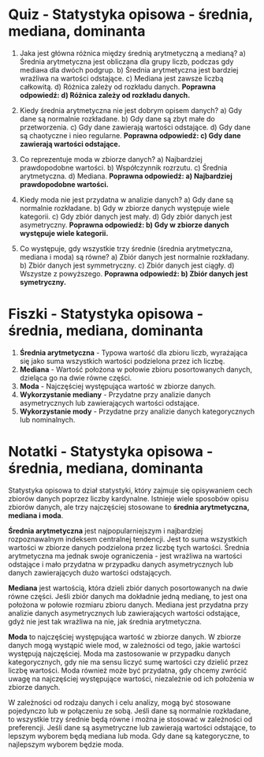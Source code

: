  # Quiz - Statystyka opisowa - średnia, mediana, dominanta

1. Jaka jest główna różnica między średnią arytmetyczną a medianą?
   a) Średnia arytmetyczna jest obliczana dla grupy liczb, podczas gdy mediана dla dwóch podgrup.
   b) Średnia arytmetyczna jest bardziej wrażliwa na wartości odstające.
   c) Mediana jest zawsze liczbą całkowitą.
   d) Różnica zależy od rozkładu danych.
   **Poprawna odpowiedź: d) Różnica zależy od rozkładu danych.**

2. Kiedy średnia arytmetyczna nie jest dobrym opisem danych?
   a) Gdy dane są normalnie rozkładane.
   b) Gdy dane są zbyt małe do przetworzenia.
   c) Gdy dane zawierają wartości odstające.
   d) Gdy dane są chaotyczne i nieo regularne.
   **Poprawna odpowiedź: c) Gdy dane zawierają wartości odstające.**

3. Co reprezentuje moda w zbiorze danych?
   a) Najbardziej prawdopodobne wartości.
   b) Współczynnik rozrzutu.
   c) Średnia arytmetyczna.
   d) Mediana.
   **Poprawna odpowiedź: a) Najbardziej prawdopodobne wartości.**

4. Kiedy moda nie jest przydatna w analizie danych?
   a) Gdy dane są normalnie rozkładane.
   b) Gdy w zbiorze danych występuje wiele kategorii.
   c) Gdy zbiór danych jest mały.
   d) Gdy zbiór danych jest asymetryczny.
   **Poprawna odpowiedź: b) Gdy w zbiorze danych występuje wiele kategorii.**

5. Co występuje, gdy wszystkie trzy średnie (średnia arytmetyczna, mediana i moda) są równe?
   a) Zbiór danych jest normalnie rozkładany.
   b) Zbiór danych jest symmetryczny.
   c) Zbiór danych jest ciągły.
   d) Wszystze z powyższego.
   **Poprawna odpowiedź: b) Zbiór danych jest symetryczny.**

# Fiszki - Statystyka opisowa - średnia, mediana, dominanta

1. **Średnia arytmetyczna** - Typowa wartość dla zbioru liczb, wyrażająca się jako suma wszystkich wartości podzielona przez ich liczbę.
2. **Mediana** - Wartość położona w połowie zbioru posortowanych danych, dzieląca go na dwie równe części.
3. **Moda** - Najczęściej występująca wartość w zbiorze danych.
4. **Wykorzystanie mediany** - Przydatne przy analizie danych asymetrycznych lub zawierających wartości odstające.
5. **Wykorzystanie mody** - Przydatne przy analizie danych kategorycznych lub nominalnych.

# Notatki - Statystyka opisowa - średnia, mediana, dominanta

Statystyka opisowa to dział statystyki, który zajmuje się opisywaniem cech zbiorów danych poprzez liczby kardynalne. Istnieje wiele sposobów opisu zbiorów danych, ale trzy najczęściej stosowane to **średnia arytmetyczna, mediana i moda**.

**Średnia arytmetyczna** jest najpopularniejszym i najbardziej rozpoznawalnym indeksem centralnej tendencji. Jest to suma wszystkich wartości w zbiorze danych podzielona przez liczbę tych wartości. Średnia arytmetyczna ma jednak swoje ograniczenia - jest wrażliwa na wartości odstające i mało przydatna w przypadku danych asymetrycznych lub danych zawierających dużo wartości odstających.

**Mediana** jest wartością, która dzieli zbiór danych posortowanych na dwie równe części. Jeśli zbiór danych ma dokładnie jedną medianę, to jest ona położona w połowie rozmiaru zbioru danych. Mediana jest przydatna przy analizie danych asymetrycznych lub zawierających wartości odstające, gdyż nie jest tak wrażliwa na nie, jak średnia arytmetyczna.

**Moda** to najczęściej występująca wartość w zbiorze danych. W zbiorze danych mogą wystąpić wiele mod, w zależności od tego, jakie wartości występują najczęściej. Moda ma zastosowanie w przypadku danych kategorycznych, gdy nie ma sensu liczyć sumę wartości czy dzielić przez liczbę wartości. Moda również może być przydatna, gdy chcemy zwrócić uwagę na najczęściej występujące wartości, niezależnie od ich położenia w zbiorze danych.

W zależności od rodzaju danych i celu analizy, mogą być stosowane pojedynczo lub w połączeniu ze sobą. Jeśli dane są normalnie rozkładane, to wszystkie trzy średnie będą równe i można je stosować w zależności od preferencji. Jeśli dane są asymetryczne lub zawierają wartości odstające, to lepszym wyborem będą mediana lub moda. Gdy dane są kategoryczne, to najlepszym wyborem będzie moda.